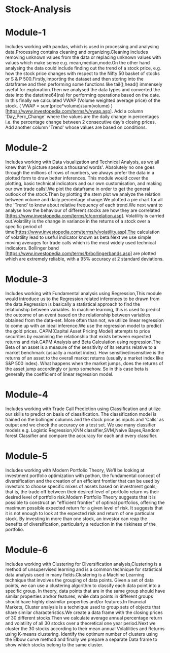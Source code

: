 # Stock-Analysis
# Module-1

Includes working with pandas, which is used in processing and analysing data.Processing contains cleaning and organizing.Cleaning includes removing unknown values from the data or replacing unknown values with values which make sense e.g. mean,median,mode.On the other hand analysing the data could include finding out the trend of a stock price, e.g. how the stock price changes with respect to the Nifty 50 basket of stocks or S & P 500.Firstly,importing the dataset and then storing into the dataframe and then performing some functions like tail(),head() immensely useful for exploration.Then we analysed the data types and converted the date into the datetime64(ns) for performing operations based on the date. In this finally we calculated VWAP (Volume weighted average price) of the stock. ( VWAP = sum(price*volume)/sum(volume) ) [https://www.investopedia.com/terms/v/vwap.asp]. Add a column 'Day_Perc_Change' where the values are the daily change in percentages i.e. the percentage change between 2 consecutive day's closing prices. Add another column 'Trend' whose values are based on conditions.

# Module-2

Includes working with Data visualization and Technical Analysis, as we all knew that 'A picture speaks a thousand words'. Absolutely no one goes through the millions of rows of numbers, we always prefer the data in a plotted form to draw better inferences. This module would cover the plotting, basic technical indicators and our own customisation, and making our own trade calls!.We plot the dataframe in order to get the general outlook of the stock.Then by plotting the stem plot we analyze the relation between volume and daily percentage change.We plotted a pie chart for all the 'Trend' to know about relative frequency of each trend.We next want to analyse how the behaviour of different stocks are how they are correlated [https://www.investopedia.com/terms/c/correlation.asp]. Volatility is carried out.Volatility is the change in variance in the returns of a stock over a specific period of time[https://www.investopedia.com/terms/v/volatility.asp].The calculation of volatility lead to useful indicator known as beta.Next we use simple moving averages for trade calls which is the most widely used technical indicators. Bollinger band [https://www.investopedia.com/terms/b/bollingerbands.asp] are plotted which are extremely reliable, with a 95% accuracy at 2 standard deviations.

# Module-3

Includes working with Fundamental analysis using Regression,This module would introduce us to the Regression related inferences to be drawn from the data.Regression is basically a statistical approach to find the relationship between variables. In machine learning, this is used to predict the outcome of an event based on the relationship between variables obtained from the data-set. More often than not, we utilize linear regression to come up with an ideal inference.We use the regression model to predict the gold prices. CAPM(Capital Asset Pricing Model) attempts to price securities by examining the relationship that exists between expected returns and risk.CAPM Analysis and Beta Calculation using regression.The Beta of an asset is a measure of the sensitivity of its returns relative to a market benchmark (usually a market index). How sensitive/insensitive is the returns of an asset to the overall market returns (usually a market index like S&P 500 index). What happens when the market jumps, does the returns of the asset jump accordingly or jump somehow. So in this case beta is generally the coefficient of linear regression model.

# Module-4

Includes working with Trade Call Prediction using Classification and utilize our skills to predict on basis of classification. The classification model is trained on the bollinger columns and the stock price as inputs and 'Calls' as output and we check the accuracy on a test set. We use many classifier models e.g. Logistic Regression,KNN classifier,SVM,Naive Bayes,Random forest Classifier and compare the accuracy for each and every classifier.

# Module-5

Includes working with Modern Portfolio Theory, We’ll be looking at investment portfolio optimization with python, the fundamental concept of diversification and the creation of an efficient frontier that can be used by investors to choose specific mixes of assets based on investment goals; that is, the trade off between their desired level of portfolio return vs their desired level of portfolio risk.Modern Portfolio Theory suggests that it is possible to construct an "efficient frontier" of optimal portfolios, offering the maximum possible expected return for a given level of risk. It suggests that it is not enough to look at the expected risk and return of one particular stock. By investing in more than one stock, an investor can reap the benefits of diversification, particularly a reduction in the riskiness of the portfolio.

# Module-6

Includes working with Clustering for Diversification analysis,Clustering is a method of unsupervised learning and is a common technique for statistical data analysis used in many fields.Clustering is a Machine Learning technique that involves the grouping of data points. Given a set of data points, we can use a clustering algorithm to classify each data point into a specific group. In theory, data points that are in the same group should have similar properties and/or features, while data points in different groups should have highly dissimilar properties and/or features.In financial Markets, Cluster analysis is a technique used to group sets of objects that share similar characteristics.We create a data frame with the closing prices of 30 different stocks.Then we calculate average annual percentage return and volatility of all 30 stocks over a theoretical one year period.Next we cluster the 30 stocks according to their mean annual Volatilities and Returns using K-means clustering. Identify the optimum number of clusters using the Elbow curve method and finally we prepare a separate Data frame to show which stocks belong to the same cluster.
